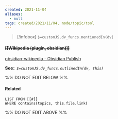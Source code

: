 ```yaml
---
created: 2021-11-04 
aliases:
  - null
tags: created/2021/11/04, node/topic/tool
---
```

> [!infobox]
`$=customJS.dv_funcs.mentionedIn(dv)`

#### <s class="topic-title">[[Wikipedia (plugin, obsidian)]]</s>

[obsidian-wikipedia - Obsidian Publish](https://publish.obsidian.md/hub/02+-+Community+Expansions/02.05+All+Community+Expansions/Plugins/obsidian-wikipedia)

**See**:: 
*`$=customJS.dv_funcs.outlinedIn(dv, this)`*

%% DO NOT EDIT BELOW %%
#### Related 
```dataview
LIST FROM [[#]]
WHERE contains(topics, this.file.link)
```
%% DO NOT EDIT ABOVE %%
